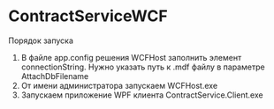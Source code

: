 # ContractServiceWCF
Порядок запуска
1. В файле app.config решения WCFHost заполнить элемент connectionString. Нужно указать путь к .mdf файлу в параметре AttachDbFilename
2. От имени администратора запускаем WCFHost.exe
3. Запускаем приложение WPF клиента ContractService.Client.exe
